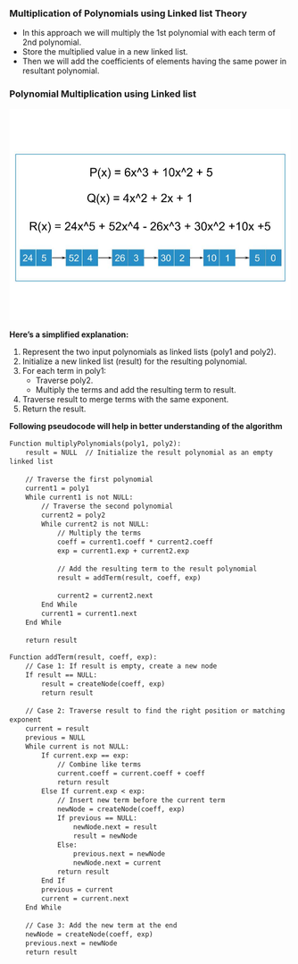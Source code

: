 ### Multiplication of Polynomials using Linked list Theory

  -  In this approach we will multiply the 1st polynomial with each term of 2nd polynomial.
  -  Store the multiplied value in a new linked list.
  -  Then we will add the coefficients of elements having the same power in resultant polynomial.

 

### Polynomial Multiplication using Linked list
<img src="images/polynomials-multiplication.jpg"/>

**Here’s a simplified explanation:**

1. Represent the two input polynomials as linked lists (poly1 and poly2).
2. Initialize a new linked list (result) for the resulting polynomial.
3. For each term in poly1:
    - Traverse poly2.
    - Multiply the terms and add the resulting term to result.
4. Traverse result to merge terms with the same exponent.
5. Return the result.

**Following pseudocode will help in better understanding of the algorithm**

```
Function multiplyPolynomials(poly1, poly2):
    result = NULL  // Initialize the result polynomial as an empty linked list

    // Traverse the first polynomial
    current1 = poly1
    While current1 is not NULL:
        // Traverse the second polynomial
        current2 = poly2
        While current2 is not NULL:
            // Multiply the terms
            coeff = current1.coeff * current2.coeff
            exp = current1.exp + current2.exp

            // Add the resulting term to the result polynomial
            result = addTerm(result, coeff, exp)

            current2 = current2.next
        End While
        current1 = current1.next
    End While

    return result

```


```
Function addTerm(result, coeff, exp):
    // Case 1: If result is empty, create a new node
    If result == NULL:
        result = createNode(coeff, exp)
        return result

    // Case 2: Traverse result to find the right position or matching exponent
    current = result
    previous = NULL
    While current is not NULL:
        If current.exp == exp:
            // Combine like terms
            current.coeff = current.coeff + coeff
            return result
        Else If current.exp < exp:
            // Insert new term before the current term
            newNode = createNode(coeff, exp)
            If previous == NULL:
                newNode.next = result
                result = newNode
            Else:
                previous.next = newNode
                newNode.next = current
            return result
        End If
        previous = current
        current = current.next
    End While

    // Case 3: Add the new term at the end
    newNode = createNode(coeff, exp)
    previous.next = newNode
    return result
```